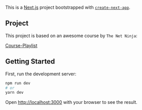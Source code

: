This is a [Next.js](https://nextjs.org/) project bootstrapped with [`create-next-app`](https://github.com/vercel/next.js/tree/canary/packages/create-next-app).

## Project

This project is based on an awesome course by `The Net Ninja`:

[Course-Playlist](https://www.youtube.com/playlist?list=PL4cUxeGkcC9g9gP2onazU5-2M-AzA8eBw)

## Getting Started

First, run the development server:

```bash
npm run dev
# or
yarn dev
```

Open [http://localhost:3000](http://localhost:3000) with your browser to see the result.


